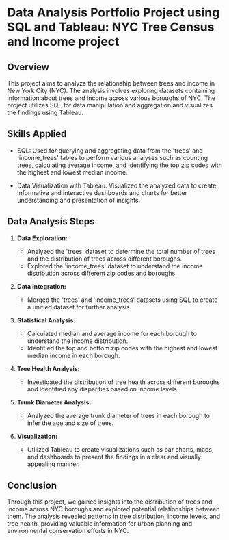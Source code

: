 # Data Analysis Portfolio Project using SQL and Tableau: NYC Tree Census and Income project

## Overview

This project aims to analyze the relationship between trees and income in New York City (NYC). The analysis involves exploring datasets containing information about trees and income across various boroughs of NYC. The project utilizes SQL for data manipulation and aggregation and visualizes the findings using Tableau.

## Skills Applied

- SQL: Used for querying and aggregating data from the 'trees' and 'income_trees' tables to perform various analyses such as counting trees, calculating average income, and identifying the top zip codes with the highest and lowest median income.

- Data Visualization with Tableau: Visualized the analyzed data to create informative and interactive dashboards and charts for better understanding and presentation of insights.

## Data Analysis Steps

1. **Data Exploration:**
   - Analyzed the 'trees' dataset to determine the total number of trees and the distribution of trees across different boroughs.
   - Explored the 'income_trees' dataset to understand the income distribution across different zip codes and boroughs.

2. **Data Integration:**
   - Merged the 'trees' and 'income_trees' datasets using SQL to create a unified dataset for further analysis.

3. **Statistical Analysis:**
   - Calculated median and average income for each borough to understand the income distribution.
   - Identified the top and bottom zip codes with the highest and lowest median income in each borough.

4. **Tree Health Analysis:**
   - Investigated the distribution of tree health across different boroughs and identified any disparities based on income levels.

5. **Trunk Diameter Analysis:**
   - Analyzed the average trunk diameter of trees in each borough to infer the age and size of trees.

6. **Visualization:**
   - Utilized Tableau to create visualizations such as bar charts, maps, and dashboards to present the findings in a clear and visually appealing manner.

## Conclusion

Through this project, we gained insights into the distribution of trees and income across NYC boroughs and explored potential relationships between them. The analysis revealed patterns in tree distribution, income levels, and tree health, providing valuable information for urban planning and environmental conservation efforts in NYC.
